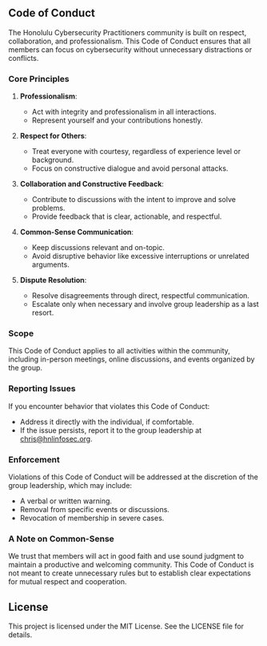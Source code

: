 ## Code of Conduct

The Honolulu Cybersecurity Practitioners community is built on respect, collaboration, and professionalism. This Code of Conduct ensures that all members can focus on cybersecurity without unnecessary distractions or conflicts.

### Core Principles

1. **Professionalism**:
    - Act with integrity and professionalism in all interactions.
    - Represent yourself and your contributions honestly.

2. **Respect for Others**:
    - Treat everyone with courtesy, regardless of experience level or background.
    - Focus on constructive dialogue and avoid personal attacks.

3. **Collaboration and Constructive Feedback**:
    - Contribute to discussions with the intent to improve and solve problems.
    - Provide feedback that is clear, actionable, and respectful.

4. **Common-Sense Communication**:
    - Keep discussions relevant and on-topic.
    - Avoid disruptive behavior like excessive interruptions or unrelated arguments.

5. **Dispute Resolution**:
    - Resolve disagreements through direct, respectful communication.
    - Escalate only when necessary and involve group leadership as a last resort.

### Scope

This Code of Conduct applies to all activities within the community, including in-person meetings, online discussions, and events organized by the group.

### Reporting Issues

If you encounter behavior that violates this Code of Conduct:
- Address it directly with the individual, if comfortable.
- If the issue persists, report it to the group leadership at [chris@hnlinfosec.org](mailto:chris@hnlinfosec.org).

### Enforcement

Violations of this Code of Conduct will be addressed at the discretion of the group leadership, which may include:
- A verbal or written warning.
- Removal from specific events or discussions.
- Revocation of membership in severe cases.

### A Note on Common-Sense

We trust that members will act in good faith and use sound judgment to maintain a productive and welcoming community. This Code of Conduct is not meant to create unnecessary rules but to establish clear expectations for mutual respect and cooperation.

## License
This project is licensed under the MIT License. See the LICENSE file for details.

